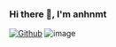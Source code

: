 ### Hi there 👋, I'm anhnmt

[![Github](https://img.shields.io/github/followers/anhnmt?label=Follow&style=social)](https://github.com/anhnmt)
![image](https://github.com/user-attachments/assets/1bcd683f-8bc2-4641-8c63-f88b5a4f59b3)


<!--
**anhnmt/anhnmt** is a ✨ _special_ ✨ repository because its `README.md` (this file) appears on your GitHub profile.

Here are some ideas to get you started:

- 🔭 I’m currently working on ...
- 🌱 I’m currently learning ...
- 👯 I’m looking to collaborate on ...
- 🤔 I’m looking for help with ...
- 💬 Ask me about ...
- 📫 How to reach me: ...
- 😄 Pronouns: ...
- ⚡ Fun fact: ...
-->
